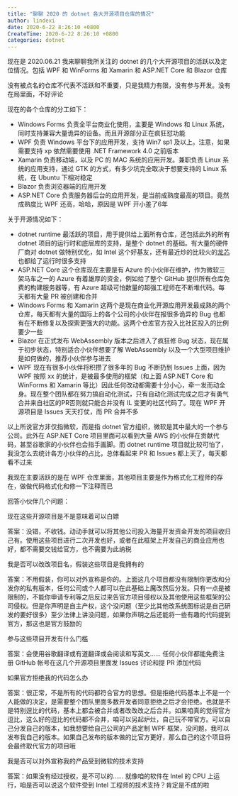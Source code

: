 ```yaml
---
title: "聊聊 2020 的 dotnet 各大开源项目仓库的情况"
author: lindexi
date: 2020-6-22 8:26:10 +0800
CreateTime: 2020-6-22 8:26:10 +0800
categories: dotnet
---
```


现在是 2020.06.21 我来聊聊我所关注的 dotnet 的几个大开源项目的活跃以及定位情况。包括 WPF 和 WinForms 和 Xamarin 和 ASP.NET Core 和 Blazor 仓库

<!--more-->


<!-- 发布 -->

没有被点名的仓库不代表不活跃和不重要，只是我精力有限，没有参与开发。没有在局里面，不好评论

现在的各个仓库的分工如下：

- Windows Forms 负责全平台商业化使用，主要是 Windows 和 Linux 系统，同时支持兼容大量诡异的设备。而且开源部分正在疯狂怼功能
- WPF 负责 Windows 平台下的应用开发，支持 Win7 sp1 及以上。注意，如果需要支持 xp 依然需要使用 .NET Framework 4.0 之前版本
- Xamarin 负责移动端，以及 PC 的 MAC 系统的应用开发。兼职负责 Linux 系统的应用支持，通过 GTK 的方式，有多少坑完全取决于想要支持的 Linux 系统，在 Ubuntu 下相对稳定
- Blazor 负责浏览器端的应用开发
- ASP.NET Core 负责服务器后台的应用开发，是当前成熟度最高的项目。竟然成熟度比 WPF 还高，哈哈，原因是 WPF 开小差了6年

关于开源情况如下：

- dotnet runtime 最活跃的项目，用于提供给上面所有仓库，还包括此外的所有 dotnet 项目的运行时和底层库的支持，是整个 dotnet 的基础。有大量的硬件厂商对 dotnet 做特别优化，如 Intel 这个好基友，还有最近炒的比较火的[龙芯](https://github.com/dotnet/runtime/issues/38069) 也都给了运行时很多支持
- ASP.NET Core 这个仓库现在主要是有 Azure 的小伙伴在维护，作为微软三架马车之一的 Azure 有着雄厚的资金，例如给了整个 GitHub 提供所有仓库免费的构建服务器等，有 Azure 超级可怕数量的超强工程师在不断堆代码。每天都有大量 PR 被创建和合并
- Windows Forms 和 Xamarin 这两个是现在商业化开源应用开发最成熟的两个仓库，每天都有大量的国际上的各个公司的小伙伴在报很多诡异的 Bug 也都有在不断修复以及探索更强大的功能。这两个仓库官方投入比社区投入的比例要少一些
- Blazor 在正式发布 WebAssembly 版本之后进入了疯狂修 Bug 状态，现在属于初步状态，特别适合小伙伴想要了解 WebAssembly 以及一个大型项目维护是如何做的，推荐小伙伴参与进去
- WPF 现在有很多小伙伴将积攒了很多年的 Bug 不断扔到 Issues 上面，因为 WPF 按照 xx 的统计，是被最多使用的框架（和上面 ASP.NET Core 和 WinForms 和 Xamarin 等比）因此任何改动都需要十分小心，牵一发而动全身。现在整个团队都在努力搞自动化测试，只有自动化测试完成之后才有勇气合并来自社区的PR否则就只能合并没有 IL 变更的社区代码了。现在 WPF 开源项目是 Issues 天天打仗，而 PR 合并不多

以上所说官方非仅指微软，而是指 dotnet 官方组织，微软是其中最大的一个参与公司。此外在 ASP.NET Core 项目里面可以看到大量 AWS 的小伙伴在贡献代码，甚至谷歌家的小伙伴也会指手画脚。而 dotnet runtime 项目就比较可怕了，我没怎么去统计各方小伙伴的占比，总体看起来 PR 和 Issues 都上天了，每天都看不过来

我现在主要活跃的是在 WPF 仓库里面，其他项目主要是作为格式化工程师的存在，做做代码格式化和修一下注释而已

回答小伙伴几个问题：

现在这些开源项目是不是意味着可以白嫖

答案：没错，不收钱。动动手就可以将其他公司投入海量开发资金开发的项目收归己有。使用这些项目进行二次开发也好，或者在此框架上开发自己的商业应用也好，都不需要交钱给官方，也不需要为此纳税

我是否可以改改项目名，假装这些项目是我拥有的

答案：不用假装，你可以对外宣称是你的。上面这几个项目都没有限制你更改和分发你的私有版本，任何公司或个人都可以在此基础上魔改然后分发。只有一点是被限制的，不能你申请专利等之后反过来告官方项目侵权以及其他使用这些框架的公司侵权。但是你声明是自主产权，这个没问题（至少比其他改系统图标说是自己研发的要好很多）至少法律上讲没问题，如果你声明之后还能将一些有趣的代码提到官方，那这也是官方鼓励的

参与这些项目开发有什么门槛

答案：会使用谷歌翻译或有道翻译或会阅读和写英文…… 任何小伙伴都能免费注册 GitHub 帐号在这几个开源项目里面发 Issues 讨论和提 PR 添加代码

如果官方拒绝我的代码怎么办

答案：很正常，不是所有的代码都符合官方的思想。但是拒绝代码基本上不是一个人能做的决定，是需要整个团队里面多数开发者同意拒绝之后才会拒绝。也就是不是特别逗比的代码，基本上都会被合并或者改改改之后合并。如果咱真的觉得官方逗比，这么好的逗比的代码都不合并，咱可以另起炉灶，自己玩不带官方。可以自己分发自己的版本，如我想要给自己公司的产品定制 WPF 框架，没问题，我可以发布我自己的版本。如果自己发布的版本做的比官方更好，那么自己的这个项目将会最终取代官方的项目哦

我是否可以对外宣称我的产品受到微软的技术支持

答案：如果没有经过授权，是不可以的…… 就像咱的软件在 Intel 的 CPU 上运行，咱是否可以说这个软件受到 Intel 工程师的技术支持？肯定是不成的啦

